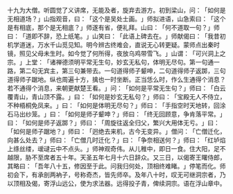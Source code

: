 十九为大僧。听圆觉了义讲席，无能及者，旋弃去游方。初到梁山，问：​「如何是无相道场？​」山指观音，曰：​「这个是吴处士画。​」师拟进语，山急索曰：​「这个是有相底，那个是无相底？​」师遂有省，便礼拜。山曰：​「何不道取一句？​」师曰：​「道即不辞，恐上纸笔。​」山笑曰：​「此语上碑去在。​」师献偈曰：​「我昔初机学道迷，万水千山觅见知。明今辨古终难会，直说无心转更疑。蒙师点出秦时镜，照见父母未生时。如今觉了何所得，夜放乌鸡带雪飞。​」山谓：​「可兴洞上之宗。​」上堂：​「诸禅德须明平常无生句，妙玄无私句，体明无尽句。第一句通一路，第二句无宾主，第三句兼带去。一句道得师子颦呻，二句道得师子返踯，三句道得师子踞地。纵也周遍十方，擒也一时坐断。正当恁么时，作么生通得个消息？若不通得个消息，来朝更献楚王看。​」问：​「如何是平常无生句？​」师曰：​「白云覆青山，青山顶不露。​」曰：​「如何是妙玄无私句？​」师曰：​「宝殿无人不侍立，不种梧桐免凤来。​」曰：​「如何是体明无尽句？​」师曰：​「手指空时天地转，回涂石马出纱笼。​」曰：​「如何是师子颦呻？​」师曰：​「终无回顾意，争肯落平常。​」曰：​「如何是师子返踯？​」师曰：​「周旋往返全归父，繁兴大用体无亏。​」曰：​「如何是师子踞地？​」师曰：​「迥绝去来机，古今无变异。​」僧问：​「亡僧迁化，向甚么处去？​」师曰：​「亡僧几时迁化？​」曰：​「争奈相送何？​」师曰：​「红垆焰上绦丝缕，叆叇云中不点头。​」师神观奇伟。从儿稚中，即日一食。住大阳，足不越限，胁不至席者五十年。天圣五年七月十六日辞众。又三日，以偈寄王曙侍郎，其略曰：​「吾年八十五，修因至于此。问我归何处，顶相终难睹。​」停笔而化。师初会下，有承剖两衲子，号称奇杰，皆先师卒。及年八十时，叹无可继洞宗者，乃以顶相及偈，寄浮山远公，使为求法器。远得投子青，俾续洞宗。语在浮山章中。